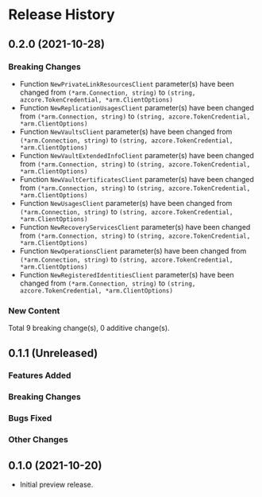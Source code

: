 # Release History

## 0.2.0 (2021-10-28)
### Breaking Changes

- Function `NewPrivateLinkResourcesClient` parameter(s) have been changed from `(*arm.Connection, string)` to `(string, azcore.TokenCredential, *arm.ClientOptions)`
- Function `NewReplicationUsagesClient` parameter(s) have been changed from `(*arm.Connection, string)` to `(string, azcore.TokenCredential, *arm.ClientOptions)`
- Function `NewVaultsClient` parameter(s) have been changed from `(*arm.Connection, string)` to `(string, azcore.TokenCredential, *arm.ClientOptions)`
- Function `NewVaultExtendedInfoClient` parameter(s) have been changed from `(*arm.Connection, string)` to `(string, azcore.TokenCredential, *arm.ClientOptions)`
- Function `NewVaultCertificatesClient` parameter(s) have been changed from `(*arm.Connection, string)` to `(string, azcore.TokenCredential, *arm.ClientOptions)`
- Function `NewUsagesClient` parameter(s) have been changed from `(*arm.Connection, string)` to `(string, azcore.TokenCredential, *arm.ClientOptions)`
- Function `NewRecoveryServicesClient` parameter(s) have been changed from `(*arm.Connection, string)` to `(string, azcore.TokenCredential, *arm.ClientOptions)`
- Function `NewOperationsClient` parameter(s) have been changed from `(*arm.Connection, string)` to `(string, azcore.TokenCredential, *arm.ClientOptions)`
- Function `NewRegisteredIdentitiesClient` parameter(s) have been changed from `(*arm.Connection, string)` to `(string, azcore.TokenCredential, *arm.ClientOptions)`

### New Content


Total 9 breaking change(s), 0 additive change(s).


## 0.1.1 (Unreleased)

### Features Added

### Breaking Changes

### Bugs Fixed

### Other Changes

## 0.1.0 (2021-10-20)

- Initial preview release.
